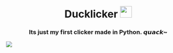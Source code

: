 <h1 align="center">Ducklicker</a> 
<img src="https://www.freepngimg.com/thumb/machine/47280-8-rubber-duck-hq-image-free-png.png" height="32"/></h1>
<h3 align="center">Its just my first clicker made in Python. 𝙦𝙪𝙖𝙘𝙠~</h3>
<img src="https://cdn.discordapp.com/attachments/836255976432336988/1102344301851197592/-_360p_-_via-Skyload_.gif"/></h1>
